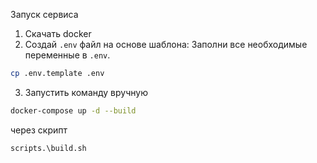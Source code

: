 Запуск сервиса

1) Скачать docker
2) Создай `.env` файл на основе шаблона: Заполни все необходимые переменные в `.env`.

```bash
cp .env.template .env
```


3) Запустить команду
вручную
```bash
docker-compose up -d --build
```
через скрипт
```bash
scripts.\build.sh
```